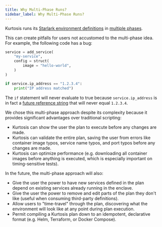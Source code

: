 ```yaml
---
title: Why Multi-Phase Runs?
sidebar_label: Why Multi-Phase Runs?
---
```


Kurtosis runs its [Starlark environment definitions][starlark-reference] in [multiple phases][multi-phase-runs-reference].

This can create pitfalls for users not accustomed to the multi-phase idea. For example, the following code has a bug:

```python
service = add_service(
    "my-service",
    config = struct(
        image = "hello-world",
    )
)

if service.ip_address == "1.2.3.4":
    print("IP address matched")
```

The `if` statement will never evaluate to true because `service.ip_address` is in fact a [future reference string][future-references-reference] that will never equal `1.2.3.4`.

We chose this multi-phase approach despite its complexity because it provides significant advantages over traditional scripting:

- Kurtosis can show the user the plan to execute before any changes are made.
- Kurtosis can validate the entire plan, saving the user from errors like container image typos, service name typos, and port typos before any changes are made.
- Kurtosis can optimize performance (e.g. downloading all container images before anything is executed, which is especially important on timing-sensitive tests).

In the future, the multi-phase approach will also:

- Give the user the power to have new services defined in the plan depend on existing services already running in the enclave.
- Give the user the power to remove and edit parts of the plan they don't like (useful when consuming third-party definitions).
- Allow users to "time-travel" through the plan, discovering what the environment will look like at any point during plan execution.
- Permit compiling a Kurtosis plan down to an idempotent, declarative format (e.g. Helm, Terraform, or Docker Compose).

<!----------------- ONLY LINKS BELOW HERE ----------------->
[starlark-reference]: ../concepts-reference/starlark.md
[multi-phase-runs-reference]: ../concepts-reference/multi-phase-runs.md
[future-references-reference]: ../concepts-reference/future-references.md
